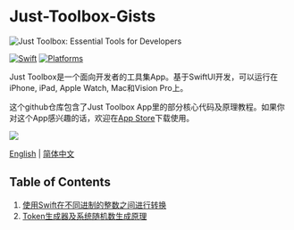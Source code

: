 # Just-Toolbox-Gists
![Just Toolbox: Essential Tools for Developers](https://github.com/user-attachments/assets/bd64e2b1-d2c5-4d36-ae05-d9d638b39129)

[![Swift](https://img.shields.io/badge/Swift-5.0_5.9-orange?style=flat-square)](https://img.shields.io/badge/Swift-5.0_5.9-Orange?style=flat-square)
[![Platforms](https://img.shields.io/badge/Platforms-macOS_iOS_watchOS_visionOS-yellowgreen?style=flat-square)](https://img.shields.io/badge/Platforms-macOS_iOS_watchOS_visionOS-yellowgreen?style=flat-square)

Just Toolbox是一个面向开发者的工具集App。基于SwiftUI开发，可以运行在iPhone, iPad, Apple Watch, Mac和Vision Pro上。

这个github仓库包含了Just Toolbox App里的部分核心代码及原理教程。如果你对这个App感兴趣的话，欢迎在[App Store](https://apps.apple.com/app/id6504505981)下载使用。

[![](https://github.com/user-attachments/assets/e296e42f-56c0-4813-9297-f47a5bff3755)](https://apps.apple.com/app/id6504505981)

[English](README.md) | [简体中文](README_cn.md)

## Table of Contents

1. [使用Swift在不同进制的整数之间进行转换](cn/IntegerBaseConversion.md)
2. [Token生成器及系统随机数生成原理](cn/TokenGenerator.md)

